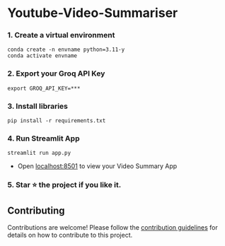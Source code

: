 # Youtube-Video-Summariser

### 1. Create a virtual environment

```
conda create -n envname python=3.11-y
conda activate envname
```

### 2. Export your Groq API Key

```shell
export GROQ_API_KEY=***
```

### 3. Install libraries

```shell
pip install -r requirements.txt
```

### 4. Run Streamlit App

```shell
streamlit run app.py
```

- Open [localhost:8501](http://localhost:8501) to view your Video Summary App

### 5. Star ⭐️ the project if you like it.

## Contributing

Contributions are welcome! Please follow the [contribution guidelines](CONTRIBUTING.md) for details on how to contribute to this project.

